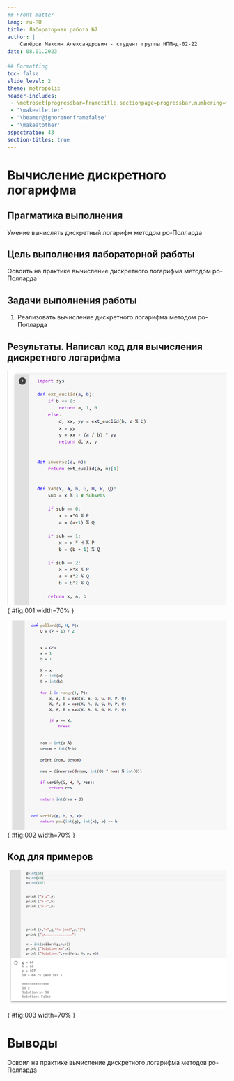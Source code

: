 ```yaml
---
## Front matter
lang: ru-RU
title: Лабораторная работа №7
author: |
	Сапёров Максим Александрович - студент группы НПМмд-02-22
date: 08.01.2023

## Formatting
toc: false
slide_level: 2
theme: metropolis
header-includes:
 - \metroset{progressbar=frametitle,sectionpage=progressbar,numbering=fraction}
 - '\makeatletter'
 - '\beamer@ignorenonframefalse'
 - '\makeatother'
aspectratio: 43
section-titles: true
---
```


# Вычисление дискретного логарифма

## Прагматика выполнения

Умение вычислять дискретный логарифм методом ро-Полларда

## Цель выполнения лабораторной работы

Освоить на практике вычисление дискретного логарифма методом ро-Полларда

## Задачи выполнения работы

1. Реализовать вычисление дискретного логарифма методом ро-Полларда

## Результаты. Написал код для вычисления дискретного логарифма

![Код для вычисления дискретного логарифма](image/1.png){ #fig:001 width=70% }

![Код для вычисления дискретного логарифма](image/2.png){ #fig:002 width=70% }

## Код для примеров

![Примеры](image/3.png){ #fig:003 width=70% }

# Выводы

Освоил на практике вычисление дискретного логарифма методов ро-Полларда
